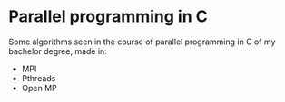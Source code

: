 # Parallel programming in C
Some algorithms seen in the course of parallel programming in C of my bachelor degree, made in:
- MPI
- Pthreads
- Open MP